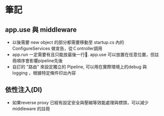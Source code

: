 # 筆記 #

## app.use 與 middleware ##

- 以後需要 new object 的部分都需要移動至 startup.cs 內的 ConfigureServices 做宣告，從Ｃontroller調用
- app.run 一定需要有且只能放最後一行. app.use 可以放置在任意位置，但註冊順序會影響pipeline先後
- 自訂的 "路由" 來設定獨立的 Pipeline, 可以用在實際環境上的debug 與 logging ，根據特定條件印出內容

## 依性注入(DI) ##

- 如果reverse proxy 已經有設定安全與壓縮等效能處理與標頭，可以減少 middleware 的註冊